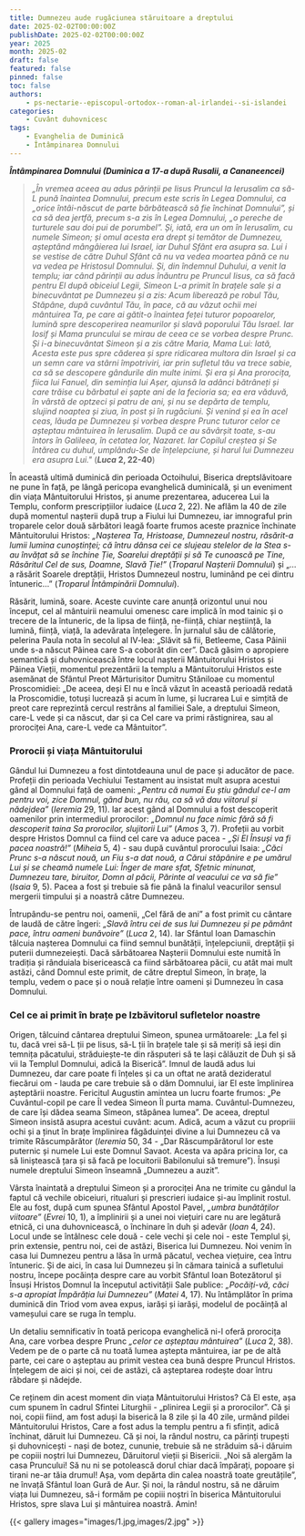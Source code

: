 ```yaml
---
title: Dumnezeu aude rugăciunea stăruitoare a dreptului
date: 2025-02-02T00:00:00Z
publishDate: 2025-02-02T00:00:00Z
year: 2025
month: 2025-02
draft: false
featured: false
pinned: false
toc: false
authors:
    - ps-nectarie--episcopul-ortodox--roman-al-irlandei--si-islandei
categories:
    - Cuvânt duhovnicesc
tags:
    - Evanghelia de Duminică
    - Întâmpinarea Domnului
---
```

_**Întâmpinarea Domnului (Duminica a 17-a după Rusalii, a Cananeencei)**_

> _„În vremea aceea au adus părinții pe Iisus Pruncul la Ierusalim ca să-L pună înaintea Domnului, precum este scris în Legea Domnului, ca „orice întâi-născut de parte bărbătească să fie închinat Domnului”, și ca să dea jertfă, precum s-a zis în Legea Domnului, „o pereche de turturele sau doi pui de porumbel”. Și, iată, era un om în Ierusalim, cu numele Simeon; și omul acesta era drept și temător de Dumnezeu, așteptând mângâierea lui Israel, iar Duhul Sfânt era asupra sa. Lui i se vestise de către Duhul Sfânt că nu va vedea moartea până ce nu va vedea pe Hristosul Domnului. Și, din îndemnul Duhului, a venit la templu; iar când părinții au adus înăuntru pe Pruncul Iisus, ca să facă pentru El după obiceiul Legii, Simeon L-a primit în brațele sale și a binecuvântat pe Dumnezeu și a zis: Acum liberează pe robul Tău, Stăpâne, după cuvântul Tău, în pace, că au văzut ochii mei mântuirea Ta, pe care ai gătit-o înaintea feței tuturor popoarelor, lumină spre descoperirea neamurilor și slavă poporului Tău Israel. Iar Iosif și Mama pruncului se mirau de ceea ce se vorbea despre Prunc. Și i-a binecuvântat Simeon și a zis către Maria, Mama Lui: Iată, Acesta este pus spre căderea și spre ridicarea multora din Israel și ca un semn care va stârni împotriviri, iar prin sufletul tău va trece sabie, ca să se descopere gândurile din multe inimi. Și era și Ana prorocița, fiica lui Fanuel, din seminția lui Așer, ajunsă la adânci bătrâneți și care trăise cu bărbatul ei șapte ani de la fecioria sa; ea era văduvă, în vârstă de optzeci și patru de ani, și nu se depărta de templu, slujind noaptea și ziua, în post și în rugăciuni. Și venind și ea în acel ceas, lăuda pe Dumnezeu și vorbea despre Prunc tuturor celor ce așteptau mântuirea în Ierusalim. După ce au săvârșit toate, s-au întors în Galileea, în cetatea lor, Nazaret. Iar Copilul creștea și Se întărea cu duhul, umplându-Se de înțelepciune, și harul lui Dumnezeu era asupra Lui."_ (**_Luca_ 2, 22-40**)

În această ultimă duminică din perioada Octoihului, Biserica dreptslăvitoare ne pune în față, pe lângă pericopa evanghelică duminicală, și un eveniment din viața Mântuitorului Hristos, și anume prezentarea, aducerea Lui la Templu, conform prescripțiilor iudaice (_Luca_ 2, 22). Ne aflăm la 40 de zile după momentul nașterii după trup a Fiului lui Dumnezeu, iar imnograful prin troparele celor două sărbători leagă foarte frumos aceste praznice închinate Mântuitorului Hristos: _„Nașterea Ta, Hristoase, Dumnezeul nostru, răsărit-a lumii lumina cunoștinței; că întru dânsa cei ce slujeau stelelor de la Stea s-au învățat să se închine Ție, Soarelui dreptății și să Te cunoască pe Tine, Răsăritul Cel de sus, Doamne, Slavă Ție!”_ (_Troparul Nașterii Domnului_) și „… a răsărit Soarele dreptății, Hristos Dumnezeul nostru, luminând pe cei dintru întuneric…” (_Troparul Întâmpinării Domnului_).

Răsărit, lumină, soare. Aceste cuvinte care anunță orizontul unui nou început, cel al mântuirii neamului omenesc care implică în mod tainic și o trecere de la întuneric, de la lipsa de ființă, ne-ființă, chiar neștiință, la lumină, ființă, viață, la adevărata înțelegere. În jurnalul său de călătorie, pelerina Paula nota în secolul al IV-lea: „Slăvit să fii, Betleeme, Casa Pâinii unde s-a născut Pâinea care S-a coborât din cer”. Dacă găsim o apropiere semantică și duhovnicească între locul nașterii Mântuitorului Hristos și Pâinea Vieții, momentul prezentării la templu a Mântuitorului Hristos este asemănat de Sfântul Preot Mărturisitor Dumitru Stăniloae cu momentul Proscomidiei: „De aceea, deși El nu e încă văzut în această perioadă redată la Proscomidie, totuși lucrează și acum în lume, și lucrarea Lui e simțită de preot care reprezintă cercul restrâns al familiei Sale, a dreptului Simeon, care-L vede și ca născut, dar și ca Cel care va primi răstignirea, sau al prorociței Ana, care-L vede ca Mântuitor”.

### Prorocii și viața Mântuitorului

Gândul lui Dumnezeu a fost dintotdeauna unul de pace și aducător de pace. Profeții din perioada Vechiului Testament au insistat mult asupra acestui gând al Domnului față de oameni: _„Pentru că numai Eu știu gândul ce-l am pentru voi, zice Domnul, gând bun, nu rău, ca să vă dau viitorul și nădejdea”_ (_Ieremia_ 29, 11). Iar acest gând al Domnului a fost descoperit oamenilor prin intermediul prorocilor: _„Domnul nu face nimic fără să fi descoperit taina Sa prorocilor, slujitorii Lui”_ (_Amos_ 3, 7). Profeții au vorbit despre Hristos Domnul ca fiind cel care va aduce pacea - _„Și El Însuși va fi pacea noastră!”_ (_Miheia_ 5, 4) - sau după cuvântul prorocului Isaia: _„Căci Prunc s-a născut nouă, un Fiu s-a dat nouă, a Cărui stăpânire e pe umărul Lui și se cheamă numele Lui: Înger de mare sfat, Sfetnic minunat, Dumnezeu tare, biruitor, Domn al păcii, Părinte al veacului ce va să fie”_ (_Isaia_ 9, 5). Pacea a fost și trebuie să fie până la finalul veacurilor sensul mergerii timpului și a noastră către Dumnezeu.

Întrupându-se pentru noi, oamenii, „Cel fără de ani” a fost primit cu cântare de laudă de către îngeri: _„Slavă întru cei de sus lui Dumnezeu și pe pământ pace, întru oameni bunăvoire”_ (_Luca_ 2, 14). Iar Sfântul Ioan Damaschin tâlcuia nașterea Domnului ca fiind semnul bunătății, înțelepciunii, dreptății și puterii dumnezeiești. Dacă sărbătoarea Nașterii Domnului este numită în tradiția și rânduiala bisericească ca fiind sărbătoarea păcii, cu atât mai mult astăzi, când Domnul este primit, de către dreptul Simeon, în brațe, la templu, vedem o pace și o nouă relație între oameni și Dumnezeu în casa Domnului.

### Cel ce ai primit în brațe pe Izbăvitorul sufletelor noastre

Origen, tâlcuind cântarea dreptului Simeon, spunea următoarele: „La fel și tu, dacă vrei să-L ții pe Iisus, să-L ții în brațele tale și să meriți să ieși din temnița păcatului, străduiește-te din răsputeri să te lași călăuzit de Duh și să vii la Templul Domnului, adică la Biserică”. Imnul de laudă adus lui Dumnezeu, dar care poate fi înțeles și ca un oftat ne arată dezideratul fiecărui om - lauda pe care trebuie să o dăm Domnului, iar El este împlinirea așteptării noastre. Fericitul Augustin amintea un lucru foarte frumos: „Pe Cuvântul-copil pe care Îl vedea Simeon Îl purta mama. Cuvântul-Dumnezeu, de care își dădea seama Simeon, stăpânea lumea”. De aceea, dreptul Simeon insistă asupra acestui cuvânt: acum. Adică, acum a văzut cu propriii ochi și a ținut în brațe împlinirea făgăduinței divine a lui Dumnezeu că va trimite Răscumpărător (_Ieremia_ 50, 34 - „Dar Răscumpărătorul lor este puternic și numele Lui este Domnul Savaot. Acesta va apăra pricina lor, ca să liniștească țara și să facă pe locuitorii Babilonului să tremure”). Însuși numele dreptului Simeon înseamnă „Dumnezeu a auzit”.

Vârsta înaintată a dreptului Simeon și a prorociței Ana ne trimite cu gândul la faptul că vechile obiceiuri, ritualuri și prescrieri iudaice și-au împlinit rostul. Ele au fost, după cum spunea Sfântul Apostol Pavel, _„umbra bunătăților viitoare”_ (_Evrei_ 10, 1), a împlinirii și a unei noi viețuiri care nu are legătură etnică, ci una duhovnicească, o închinare în duh și adevăr (_Ioan_ 4, 24). Locul unde se întâlnesc cele două - cele vechi și cele noi - este Templul și, prin extensie, pentru noi, cei de astăzi, Biserica lui Dumnezeu. Noi venim în casa lui Dumnezeu pentru a lăsa în urmă păcatul, vechea viețuire, cea întru întuneric. Și de aici, în casa lui Dumnezeu și în cămara tainică a sufletului nostru, începe pocăința despre care au vorbit Sfântul Ioan Botezătorul și Însuși Hristos Domnul la începutul activității Sale publice: _„Pocăiți-vă, căci s-a apropiat Împărăția lui Dumnezeu”_ (_Matei_ 4, 17). Nu întâmplător în prima duminică din Triod vom avea expus, iarăși și iarăși, modelul de pocăință al vameșului care se ruga în templu.

Un detaliu semnificativ în toată pericopa evanghelică ni-l oferă prorocița Ana, care vorbea despre Prunc _„celor ce așteptau mântuirea”_ (_Luca_ 2, 38). Vedem pe de o parte că nu toată lumea aștepta mântuirea, iar pe de altă parte, cei care o așteptau au primit vestea cea bună despre Pruncul Hristos. Înțelegem de aici și noi, cei de astăzi, că așteptarea rodește doar întru răbdare și nădejde.

Ce reținem din acest moment din viața Mântuitorului Hristos? Că El este, așa cum spunem în cadrul Sfintei Liturghii - „plinirea Legii și a prorocilor”. Că și noi, copii fiind, am fost aduși la biserică la 8 zile și la 40 zile, urmând pildei Mântuitorului Hristos, Care a fost adus la templu pentru a fi sfințit, adică închinat, dăruit lui Dumnezeu. Că și noi, la rândul nostru, ca părinți trupești și duhovnicești - nași de botez, cununie, trebuie să ne străduim să-i dăruim pe copiii noștri lui Dumnezeu, Dăruitorul vieții și Bisericii. „Noi să alergăm la casa Pruncului! Să nu ni se potolească dorul chiar dacă împărați, popoare și tirani ne-ar tăia drumul! Așa, vom depărta din calea noastră toate greutățile”, ne învață Sfântul Ioan Gură de Aur. Și noi, la rândul nostru, să ne dăruim viața lui Dumnezeu, să-i formăm pe copiii noștri în biserica Mântuitorului Hristos, spre slava Lui și mântuirea noastră. Amin!

{{< gallery images="images/1.jpg,images/2.jpg" >}}